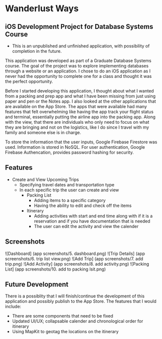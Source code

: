 # Wanderlust Ways
## iOS Development Project for Database Systems Course

* This is an unpublished and unfinished application, with possibility of completion in the future.

This application was developed as part of a Graduate Database Systems course. The goal of the project was to explore implementing databases through a website or an application. I chose to do an iOS application as I never had the opportunity to complete one for a class and thought it was the perfect opportunity. 

Before I started developing this application, I thought about what I wanted from a packing and prep app and what I have been missing from just using paper and pen or the Notes app. I also looked at the other applications that are available on the App Store. The apps that were available had many features that felt overwhelming like having the app track your flight status and terminal, essentially putting the airline app into the packing app. Along with the view, that there are individuals who only need to focus on what they are bringing and not on the logistics, like I do since I travel with my family and someone else is in charge. 

To store the information that the user inputs, Google Firebase Firestore was used. Information is stored in NoSQL. 
For user authentication, Google Firebase Authencation, provides password hashing for security. 

## Features
- Create and View Upcoming Trips
  - Specifying travel dates and transportation type
  - In each specific trip the user can create and view
    - Packing List
      - Adding items to a specific category
      - Having the ability to edit and check off the items
    - Itinerary
      - Adding activities with start and end time along with if it is a reservation and if you have documentation that is needed
      - The user can edit the activity and view the calender

## Screenshots
![Dashboard] (app screenshots/5. dashboard.png)
![Trip Details] (app screenshots/6. trip list view.png)
![Add Trip] (app screenshots/7. add trip.png)
![Add Activity] (app screenshots/8. add activity.png)
![Packing List] (app screenshots/10. add to packing lsit.png)


## Future Development 
There is a possiblity that I will finish/continue the development of this application and possibly publish to the App Store. The features that I would include:
- There are some components that need to be fixed
- Updated UI/UX; collapsable calender and chronological order for itinerary
- Using MapKit to geotag the locations on the itinerary 
